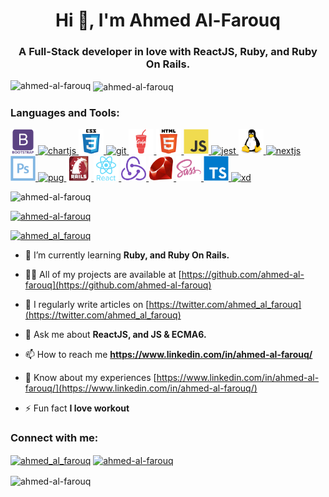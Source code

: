 <h1 align="center">Hi 👋, I'm Ahmed Al-Farouq</h1>
<h3 align="center">A Full-Stack developer in love with ReactJS, Ruby, and Ruby On Rails.</h3>

<p><img align="left" src="https://github-readme-stats.vercel.app/api/top-langs?username=ahmed-al-farouq&show_icons=true&locale=en&layout=compact" alt="ahmed-al-farouq" /></p>

<p>&nbsp;<img align="center" src="https://github-readme-stats.vercel.app/api?username=ahmed-al-farouq&show_icons=true&locale=en" alt="ahmed-al-farouq" /></p>
<h3 align="left">Languages and Tools:</h3>
<p align="left"> <a href="https://getbootstrap.com" target="_blank"> <img src="https://raw.githubusercontent.com/devicons/devicon/master/icons/bootstrap/bootstrap-plain-wordmark.svg" alt="bootstrap" width="40" height="40"/> </a> <a href="https://www.chartjs.org" target="_blank"> <img src="https://www.chartjs.org/media/logo-title.svg" alt="chartjs" width="40" height="40"/> </a> <a href="https://www.w3schools.com/css/" target="_blank"> <img src="https://raw.githubusercontent.com/devicons/devicon/master/icons/css3/css3-original-wordmark.svg" alt="css3" width="40" height="40"/> </a> <a href="https://git-scm.com/" target="_blank"> <img src="https://www.vectorlogo.zone/logos/git-scm/git-scm-icon.svg" alt="git" width="40" height="40"/> </a> <a href="https://gulpjs.com" target="_blank"> <img src="https://raw.githubusercontent.com/devicons/devicon/master/icons/gulp/gulp-plain.svg" alt="gulp" width="40" height="40"/> </a> <a href="https://www.w3.org/html/" target="_blank"> <img src="https://raw.githubusercontent.com/devicons/devicon/master/icons/html5/html5-original-wordmark.svg" alt="html5" width="40" height="40"/> </a> <a href="https://developer.mozilla.org/en-US/docs/Web/JavaScript" target="_blank"> <img src="https://raw.githubusercontent.com/devicons/devicon/master/icons/javascript/javascript-original.svg" alt="javascript" width="40" height="40"/> </a> <a href="https://jestjs.io" target="_blank"> <img src="https://www.vectorlogo.zone/logos/jestjsio/jestjsio-icon.svg" alt="jest" width="40" height="40"/> </a> <a href="https://www.linux.org/" target="_blank"> <img src="https://raw.githubusercontent.com/devicons/devicon/master/icons/linux/linux-original.svg" alt="linux" width="40" height="40"/> </a> <a href="https://nextjs.org/" target="_blank"> <img src="https://cdn.worldvectorlogo.com/logos/nextjs-3.svg" alt="nextjs" width="40" height="40"/> </a> <a href="https://www.photoshop.com/en" target="_blank"> <img src="https://raw.githubusercontent.com/devicons/devicon/master/icons/photoshop/photoshop-line.svg" alt="photoshop" width="40" height="40"/> </a> <a href="https://pugjs.org" target="_blank"> <img src="https://cdn.worldvectorlogo.com/logos/pug.svg" alt="pug" width="40" height="40"/> </a> <a href="https://rubyonrails.org" target="_blank"> <img src="https://raw.githubusercontent.com/devicons/devicon/master/icons/rails/rails-original-wordmark.svg" alt="rails" width="40" height="40"/> </a> <a href="https://reactjs.org/" target="_blank"> <img src="https://raw.githubusercontent.com/devicons/devicon/master/icons/react/react-original-wordmark.svg" alt="react" width="40" height="40"/> </a> <a href="https://redux.js.org" target="_blank"> <img src="https://raw.githubusercontent.com/devicons/devicon/master/icons/redux/redux-original.svg" alt="redux" width="40" height="40"/> </a> <a href="https://www.ruby-lang.org/en/" target="_blank"> <img src="https://raw.githubusercontent.com/devicons/devicon/master/icons/ruby/ruby-original.svg" alt="ruby" width="40" height="40"/> </a> <a href="https://sass-lang.com" target="_blank"> <img src="https://raw.githubusercontent.com/devicons/devicon/master/icons/sass/sass-original.svg" alt="sass" width="40" height="40"/> </a> <a href="https://www.typescriptlang.org/" target="_blank"> <img src="https://raw.githubusercontent.com/devicons/devicon/master/icons/typescript/typescript-original.svg" alt="typescript" width="40" height="40"/> </a> <a href="https://www.adobe.com/products/xd.html" target="_blank"> <img src="https://cdn.worldvectorlogo.com/logos/adobe-xd.svg" alt="xd" width="40" height="40"/> </a> </p>


<p align="left"> <img src="https://komarev.com/ghpvc/?username=ahmed-al-farouq&label=Profile%20views&color=0e75b6&style=flat-square" alt="ahmed-al-farouq" /> </p>

<p align="left"> <a href="https://github.com/ryo-ma/github-profile-trophy"><img src="https://github-profile-trophy.vercel.app/?username=ahmed-al-farouq" alt="ahmed-al-farouq" /></a> </p>

<p align="left"> <a href="https://twitter.com/ahmed_al_farouq" target="blank"><img src="https://img.shields.io/twitter/follow/ahmed_al_farouq?logo=twitter&style=for-the-badge" alt="ahmed_al_farouq" /></a> </p>

- 🌱 I’m currently learning **Ruby, and Ruby On Rails.**

- 👨‍💻 All of my projects are available at [https://github.com/ahmed-al-farouq](https://github.com/ahmed-al-farouq)

- 📝 I regularly write articles on [https://twitter.com/ahmed_al_farouq](https://twitter.com/ahmed_al_farouq)

- 💬 Ask me about **ReactJS, and JS & ECMA6.**

- 📫 How to reach me **https://www.linkedin.com/in/ahmed-al-farouq/**

- 📄 Know about my experiences [https://www.linkedin.com/in/ahmed-al-farouq/](https://www.linkedin.com/in/ahmed-al-farouq/)

- ⚡ Fun fact **I love workout**

<h3 align="left">Connect with me:</h3>
<p align="left">
<a href="https://twitter.com/ahmed_al_farouq" target="blank"><img align="center" src="https://raw.githubusercontent.com/rahuldkjain/github-profile-readme-generator/master/src/images/icons/Social/twitter.svg" alt="ahmed_al_farouq" height="30" width="40" /></a>
<a href="https://linkedin.com/in/ahmed-al-farouq" target="blank"><img align="center" src="https://raw.githubusercontent.com/rahuldkjain/github-profile-readme-generator/master/src/images/icons/Social/linked-in-alt.svg" alt="ahmed-al-farouq" height="30" width="40" /></a>
</p>


<p><img align="center" src="https://github-readme-streak-stats.herokuapp.com/?user=ahmed-al-farouq&" alt="ahmed-al-farouq" /></p>

